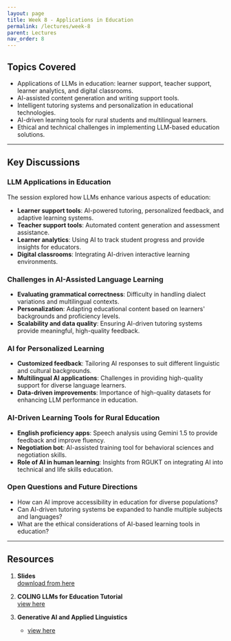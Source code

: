 ```yaml
---
layout: page
title: Week 8 - Applications in Education
permalink: /lectures/week-8
parent: Lectures
nav_order: 8
---
```


## Topics Covered  
- Applications of LLMs in education: learner support, teacher support, learner analytics, and digital classrooms.  
- AI-assisted content generation and writing support tools.  
- Intelligent tutoring systems and personalization in educational technologies.  
- AI-driven learning tools for rural students and multilingual learners.  
- Ethical and technical challenges in implementing LLM-based education solutions.  

---

## Key Discussions  

### LLM Applications in Education  
The session explored how LLMs enhance various aspects of education:  
- **Learner support tools**: AI-powered tutoring, personalized feedback, and adaptive learning systems.  
- **Teacher support tools**: Automated content generation and assessment assistance.  
- **Learner analytics**: Using AI to track student progress and provide insights for educators.  
- **Digital classrooms**: Integrating AI-driven interactive learning environments.  

### Challenges in AI-Assisted Language Learning  
- **Evaluating grammatical correctness**: Difficulty in handling dialect variations and multilingual contexts.  
- **Personalization**: Adapting educational content based on learners' backgrounds and proficiency levels.  
- **Scalability and data quality**: Ensuring AI-driven tutoring systems provide meaningful, high-quality feedback.  

### AI for Personalized Learning  
- **Customized feedback**: Tailoring AI responses to suit different linguistic and cultural backgrounds.  
- **Multilingual AI applications**: Challenges in providing high-quality support for diverse language learners.  
- **Data-driven improvements**: Importance of high-quality datasets for enhancing LLM performance in education.  

### AI-Driven Learning Tools for Rural Education  
- **English proficiency apps**: Speech analysis using Gemini 1.5 to provide feedback and improve fluency.  
- **Negotiation bot**: AI-assisted training tool for behavioral sciences and negotiation skills.  
- **Role of AI in human learning**: Insights from RGUKT on integrating AI into technical and life skills education.  

### Open Questions and Future Directions  
- How can AI improve accessibility in education for diverse populations?  
- Can AI-driven tutoring systems be expanded to handle multiple subjects and languages?  
- What are the ethical considerations of AI-based learning tools in education?  

---

## Resources

1. **Slides**  
   [download from here](https://github.com/ApplicationsOfLanguageModels/course-website-S2025/blob/main/assets/%20slides/LLMs-Education-IIITH-Feb2025.pdf)

2. **COLING LLMs for Education Tutorial**  
   [view here](https://coling2025-edu-llms.github.io/)

3. **Generative AI and Applied Linguistics**  
   - [view here](https://doi.org/10.37546/JALTJJ46.1-3)

